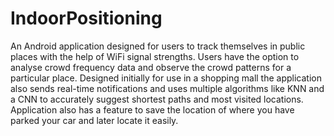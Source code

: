 # IndoorPositioning
An Android application designed for users to track themselves in public places with the help of WiFi signal strengths. Users have the option to analyse crowd frequency data and observe the crowd patterns for a particular place. Designed initially for use in a shopping mall the application also sends real-time notifications and uses multiple algorithms like KNN and a CNN to accurately suggest shortest paths and most visited locations. Application also has a feature to save the location of where you have parked your car and later locate it easily.
